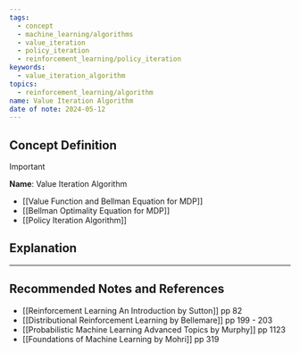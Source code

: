 ```yaml
---
tags:
  - concept
  - machine_learning/algorithms
  - value_iteration
  - policy_iteration
  - reinforcement_learning/policy_iteration
keywords:
  - value_iteration_algorithm
topics:
  - reinforcement_learning/algorithm
name: Value Iteration Algorithm
date of note: 2024-05-12
---
```


## Concept Definition

>[!important]
>**Name**: Value Iteration Algorithm



- [[Value Function and Bellman Equation for MDP]]
- [[Bellman Optimality Equation for MDP]]
- [[Policy Iteration Algorithm]]


## Explanation





-----------
##  Recommended Notes and References




- [[Reinforcement Learning An Introduction by Sutton]] pp 82
- [[Distributional Reinforcement Learning by Bellemare]] pp 199 - 203
- [[Probabilistic Machine Learning Advanced Topics by Murphy]] pp 1123
- [[Foundations of Machine Learning by Mohri]] pp 319